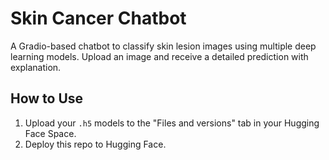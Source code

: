 # Skin Cancer Chatbot

A Gradio-based chatbot to classify skin lesion images using multiple deep learning models. Upload an image and receive a detailed prediction with explanation.

## How to Use
1. Upload your `.h5` models to the "Files and versions" tab in your Hugging Face Space.
2. Deploy this repo to Hugging Face.
